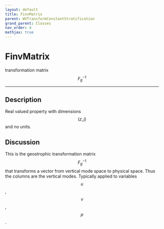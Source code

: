 ```yaml
---
layout: default
title: FinvMatrix
parent: WVTransformConstantStratification
grand_parent: Classes
nav_order: 4
mathjax: true
---
```


#  FinvMatrix

transformation matrix $$F_g^{-1}$$


---

## Description
Real valued property with dimensions $$(z,j)$$ and no units.

## Discussion

This is the geostrophic transformation matrix $$F_g^{-1}$$ that transforms a vector from vertical mode space to physical space. Thus the columns are the vertical modes. Typically applied to variables $$u$$, $$v$$, $$p$$.

